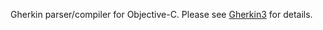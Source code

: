 <!--[![Build Status](https://secure.travis-ci.org/cucumber/gherkin-objective-c.png)](http://travis-ci.org/cucumber/gherkin-objective-c)-->

Gherkin parser/compiler for Objective-C. Please see [Gherkin3](https://github.com/cucumber/gherkin3) for details.
